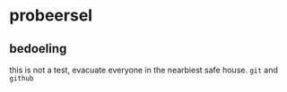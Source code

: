 # probeersel

## bedoeling
this is not a test, evacuate everyone in the nearbiest safe house.
`git` and `github`
